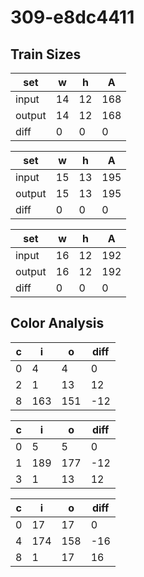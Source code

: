 # 309-e8dc4411
## Train Sizes

|set|w|h|A|
|---|---|---|---|
|input|14|12|168|
|output|14|12|168|
|diff|0|0|0|


|set|w|h|A|
|---|---|---|---|
|input|15|13|195|
|output|15|13|195|
|diff|0|0|0|


|set|w|h|A|
|---|---|---|---|
|input|16|12|192|
|output|16|12|192|
|diff|0|0|0|


## Color Analysis

|c|i|o|diff|
|---|---|---|---|
|0|4|4|0|
|2|1|13|12|
|8|163|151|-12|


|c|i|o|diff|
|---|---|---|---|
|0|5|5|0|
|1|189|177|-12|
|3|1|13|12|


|c|i|o|diff|
|---|---|---|---|
|0|17|17|0|
|4|174|158|-16|
|8|1|17|16|

